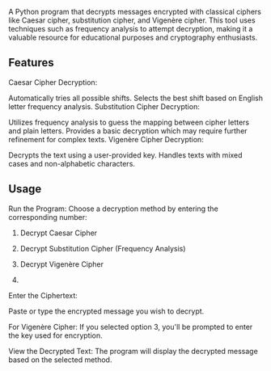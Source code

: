 A Python program that decrypts messages encrypted with classical ciphers like Caesar cipher, substitution cipher, and Vigenère cipher. This tool uses techniques such as frequency analysis to attempt decryption, making it a valuable resource for educational purposes and cryptography enthusiasts.

## Features
Caesar Cipher Decryption:

Automatically tries all possible shifts.
Selects the best shift based on English letter frequency analysis.
Substitution Cipher Decryption:

Utilizes frequency analysis to guess the mapping between cipher letters and plain letters.
Provides a basic decryption which may require further refinement for complex texts.
Vigenère Cipher Decryption:

Decrypts the text using a user-provided key.
Handles texts with mixed cases and non-alphabetic characters.

## Usage
Run the Program:
Choose a decryption method by entering the corresponding number:

1. Decrypt Caesar Cipher
2. Decrypt Substitution Cipher (Frequency Analysis)
3. Decrypt Vigenère Cipher

4. 
Enter the Ciphertext:

Paste or type the encrypted message you wish to decrypt.

For Vigenère Cipher:
If you selected option 3, you'll be prompted to enter the key used for encryption.

View the Decrypted Text:
The program will display the decrypted message based on the selected method.
